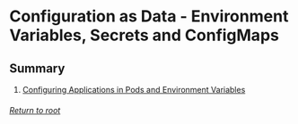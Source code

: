# Configuration as Data - Environment Variables, Secrets and ConfigMaps

## Summary

1. [Configuring Applications in Pods and Environment Variables](01configuringApplicationsPodsEnvironmentVariables.md)

###### [Return to root](https://github.com/l12f3r/CKAstudy/)